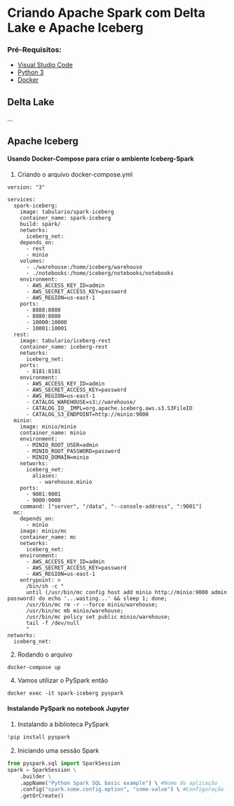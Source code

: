 # Criando Apache Spark com Delta Lake e Apache Iceberg
### Pré-Requisitos:
- [Visual Studio Code](https://code.visualstudio.com/download)
- [Python 3](https://www.python.org/downloads/)
- [Docker](https://docs.docker.com/get-docker/)

## Delta Lake
...
## Apache Iceberg
#### Usando Docker-Compose para criar o ambiente Iceberg-Spark

1. Criando o arquivo docker-compose.yml

```
version: "3"

services:
  spark-iceberg:
    image: tabulario/spark-iceberg
    container_name: spark-iceberg
    build: spark/
    networks:
      iceberg_net:
    depends_on:
      - rest
      - minio
    volumes:
      - ./warehouse:/home/iceberg/warehouse
      - ./notebooks:/home/iceberg/notebooks/notebooks
    environment:
      - AWS_ACCESS_KEY_ID=admin
      - AWS_SECRET_ACCESS_KEY=password
      - AWS_REGION=us-east-1
    ports:
      - 8888:8888
      - 8080:8080
      - 10000:10000
      - 10001:10001
  rest:
    image: tabulario/iceberg-rest
    container_name: iceberg-rest
    networks:
      iceberg_net:
    ports:
      - 8181:8181
    environment:
      - AWS_ACCESS_KEY_ID=admin
      - AWS_SECRET_ACCESS_KEY=password
      - AWS_REGION=us-east-1
      - CATALOG_WAREHOUSE=s3://warehouse/
      - CATALOG_IO__IMPL=org.apache.iceberg.aws.s3.S3FileIO
      - CATALOG_S3_ENDPOINT=http://minio:9000
  minio:
    image: minio/minio
    container_name: minio
    environment:
      - MINIO_ROOT_USER=admin
      - MINIO_ROOT_PASSWORD=password
      - MINIO_DOMAIN=minio
    networks:
      iceberg_net:
        aliases:
          - warehouse.minio
    ports:
      - 9001:9001
      - 9000:9000
    command: ["server", "/data", "--console-address", ":9001"]
  mc:
    depends_on:
      - minio
    image: minio/mc
    container_name: mc
    networks:
      iceberg_net:
    environment:
      - AWS_ACCESS_KEY_ID=admin
      - AWS_SECRET_ACCESS_KEY=password
      - AWS_REGION=us-east-1
    entrypoint: >
      /bin/sh -c "
      until (/usr/bin/mc config host add minio http://minio:9000 admin password) do echo '...waiting...' && sleep 1; done;
      /usr/bin/mc rm -r --force minio/warehouse;
      /usr/bin/mc mb minio/warehouse;
      /usr/bin/mc policy set public minio/warehouse;
      tail -f /dev/null
      "
networks:
  iceberg_net:
```

2. Rodando o arquivo
```docker
docker-compose up
```

4. Vamos utilizar o PySpark então
```docker
docker exec -it spark-iceberg pyspark
```


#### Instalando PySpark no notebook Jupyter

1. Instalando a biblioteca PySpark
```python
!pip install pyspark
```

2. Iniciando uma sessão Spark
```python
from pyspark.sql import SparkSession
spark = SparkSession \
    .builder \
    .appName("Python Spark SQL basic example") \ #Nome do aplicação
    .config("spark.some.config.option", "some-value") \ #Configuração
    .getOrCreate()
```

